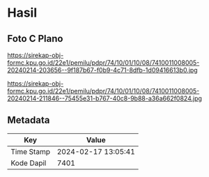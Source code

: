 # Hasil

## Foto C Plano

https://sirekap-obj-formc.kpu.go.id/22e1/pemilu/pdpr/74/10/01/10/08/7410011008005-20240214-203656--9f187b67-f0b9-4c71-8dfb-1d09416613b0.jpg

https://sirekap-obj-formc.kpu.go.id/22e1/pemilu/pdpr/74/10/01/10/08/7410011008005-20240214-211846--75455e31-b767-40c8-9b88-a36a662f0824.jpg


## Metadata

| Key        | Value               |
| ---------- | ------------------- |
| Time Stamp | 2024-02-17 13:05:41 |
| Kode Dapil | 7401                |



